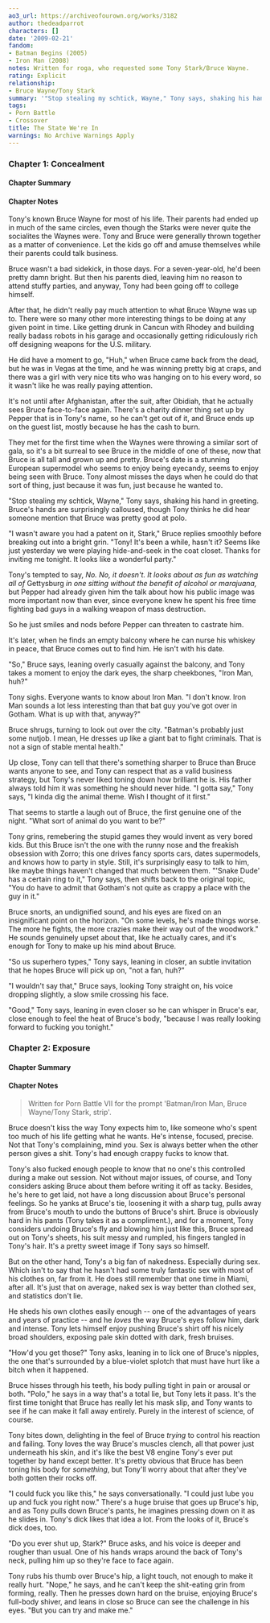 ```yaml
---
ao3_url: https://archiveofourown.org/works/3182
author: thedeadparrot
characters: []
date: '2009-02-21'
fandom:
- Batman Begins (2005)
- Iron Man (2008)
notes: Written for roga, who requested some Tony Stark/Bruce Wayne.
rating: Explicit
relationship:
- Bruce Wayne/Tony Stark
summary: '"Stop stealing my schtick, Wayne," Tony says, shaking his hand in greeting.'
tags:
- Porn Battle
- Crossover
title: The State We're In
warnings: No Archive Warnings Apply
---
```


### Chapter 1: Concealment


#### Chapter Summary



#### Chapter Notes



Tony's known Bruce Wayne for most of his life. Their parents had ended up in much of the same circles, even though the Starks were never quite the socialites the Waynes were. Tony and Bruce were generally thrown together as a matter of convenience. Let the kids go off and amuse themselves while their parents could talk business.

Bruce wasn't a bad sidekick, in those days. For a seven-year-old, he'd been pretty damn bright. But then his parents died, leaving him no reason to attend stuffy parties, and anyway, Tony had been going off to college himself.

After that, he didn't really pay much attention to what Bruce Wayne was up to. There were so many other more interesting things to be doing at any given point in time. Like getting drunk in Cancun with Rhodey and building really badass robots in his garage and occasionally getting ridiculously rich off designing weapons for the U.S. military.

He did have a moment to go, "Huh," when Bruce came back from the dead, but he was in Vegas at the time, and he was winning pretty big at craps, and there was a girl with very nice tits who was hanging on to his every word, so it wasn't like he was really paying attention.

It's not until after Afghanistan, after the suit, after Obidiah, that he actually sees Bruce face-to-face again. There's a charity dinner thing set up by Pepper that is in Tony's name, so he can't get out of it, and Bruce ends up on the guest list, mostly because he has the cash to burn.

They met for the first time when the Waynes were throwing a similar sort of gala, so it's a bit surreal to see Bruce in the middle of one of these, now that Bruce is all tall and grown up and pretty. Bruce's date is a stunning European supermodel who seems to enjoy being eyecandy, seems to enjoy being seen with Bruce. Tony almost misses the days when he could do that sort of thing, just because it was fun, just because he wanted to.

"Stop stealing my schtick, Wayne," Tony says, shaking his hand in greeting. Bruce's hands are surprisingly calloused, though Tony thinks he did hear someone mention that Bruce was pretty good at polo.

"I wasn't aware you had a patent on it, Stark," Bruce replies smoothly before breaking out into a bright grin. "Tony! It's been a while, hasn't it? Seems like just yesterday we were playing hide-and-seek in the coat closet. Thanks for inviting me tonight. It looks like a wonderful party."

Tony's tempted to say, *No. No, it doesn't. It looks about as fun as watching all of* Gettysburg *in one sitting without the benefit of alcohol or marajuana,* but Pepper had already given him the talk about how his public image was more important now than ever, since everyone knew he spent his free time fighting bad guys in a walking weapon of mass destruction.

So he just smiles and nods before Pepper can threaten to castrate him.

It's later, when he finds an empty balcony where he can nurse his whiskey in peace, that Bruce comes out to find him. He isn't with his date.

"So," Bruce says, leaning overly casually against the balcony, and Tony takes a moment to enjoy the dark eyes, the sharp cheekbones, "Iron Man, huh?"

Tony sighs. Everyone wants to know about Iron Man. "I don't know. Iron Man sounds a lot less interesting than that bat guy you've got over in Gotham. What is up with that, anyway?"

Bruce shrugs, turning to look out over the city. "Batman's probably just some nutjob. I mean, He dresses up like a giant bat to fight criminals. That is not a sign of stable mental health."

Up close, Tony can tell that there's something sharper to Bruce than Bruce wants anyone to see, and Tony can respect that as a valid business strategy, but Tony's never liked toning down how brilliant he is. His father always told him it was something he should never hide. "I gotta say," Tony says, "I kinda dig the animal theme. Wish I thought of it first."

That seems to startle a laugh out of Bruce, the first genuine one of the night. "What sort of animal do you want to be?"

Tony grins, remebering the stupid games they would invent as very bored kids. But this Bruce isn't the one with the runny nose and the freakish obsession with Zorro; this one drives fancy sports cars, dates supermodels, and knows how to party in style. Still, it's surprisingly easy to talk to him, like maybe things haven't changed that much between them. "'Snake Dude' has a certain ring to it," Tony says, then shifts back to the original topic, "You do have to admit that Gotham's not quite as crappy a place with the guy in it."

Bruce snorts, an undignified sound, and his eyes are fixed on an insignificant point on the horizon. "On some levels, he's made things worse. The more he fights, the more crazies make their way out of the woodwork." He sounds genuinely upset about that, like he actually cares, and it's enough for Tony to make up his mind about Bruce.

"So us superhero types," Tony says, leaning in closer, an subtle invitation that he hopes Bruce will pick up on, "not a fan, huh?"

"I wouldn't say that," Bruce says, looking Tony straight on, his voice dropping slightly, a slow smile crossing his face.

"Good," Tony says, leaning in even closer so he can whisper in Bruce's ear, close enough to feel the heat of Bruce's body, "because I was really looking forward to fucking you tonight."


### Chapter 2: Exposure


#### Chapter Summary



#### Chapter Notes



> Written for Porn Battle VII for the prompt 'Batman/Iron Man, Bruce Wayne/Tony Stark, strip'.
> 
> 


Bruce doesn't kiss the way Tony expects him to, like someone who's spent too much of his life getting what he wants. He's intense, focused, precise. Not that Tony's complaining, mind you. Sex is always better when the other person gives a shit. Tony's had enough crappy fucks to know that.

Tony's also fucked enough people to know that no one's this controlled during a make out session. Not without major issues, of course, and Tony considers asking Bruce about them before writing it off as tacky. Besides, he's here to get laid, not have a long discussion about Bruce's personal feelings. So he yanks at Bruce's tie, loosening it with a sharp tug, pulls away from Bruce's mouth to undo the buttons of Bruce's shirt. Bruce is obviously hard in his pants (Tony takes it as a compliment.), and for a moment, Tony considers undoing Bruce's fly and blowing him just like this, Bruce spread out on Tony's sheets, his suit messy and rumpled, his fingers tangled in Tony's hair. It's a pretty sweet image if Tony says so himself.

But on the other hand, Tony's a big fan of nakedness. Especially during sex. Which isn't to say that he hasn't had some truly fantastic sex with most of his clothes on, far from it. He does still remember that one time in Miami, after all. It's just that on average, naked sex is way better than clothed sex, and statistics don't lie.

He sheds his own clothes easily enough -- one of the advantages of years and years of practice -- and he *loves* the way Bruce's eyes follow him, dark and intense. Tony lets himself enjoy pushing Bruce's shirt off his nicely broad shoulders, exposing pale skin dotted with dark, fresh bruises.

"How'd you get those?" Tony asks, leaning in to lick one of Bruce's nipples, the one that's surrounded by a blue-violet splotch that must have hurt like a bitch when it happened.

Bruce hisses through his teeth, his body pulling tight in pain or arousal or both. "Polo," he says in a way that's a total lie, but Tony lets it pass. It's the first time tonight that Bruce has really let his mask slip, and Tony wants to see if he can make it fall away entirely. Purely in the interest of science, of course.

Tony bites down, delighting in the feel of Bruce *trying* to control his reaction and failing. Tony loves the way Bruce's muscles clench, all that power just underneath his skin, and it's like the best V8 engine Tony's ever put together by hand except better. It's pretty obvious that Bruce has been toning his body for *something*, but Tony'll worry about that after they've both gotten their rocks off.

"I could fuck you like this," he says conversationally. "I could just lube you up and fuck you right now." There's a huge bruise that goes up Bruce's hip, and as Tony pulls down Bruce's pants, he imagines pressing down on it as he slides in. Tony's dick likes that idea a lot. From the looks of it, Bruce's dick does, too.

"Do you ever shut up, Stark?" Bruce asks, and his voice is deeper and rougher than usual. One of his hands wraps around the back of Tony's neck, pulling him up so they're face to face again.

Tony rubs his thumb over Bruce's hip, a light touch, not enough to make it really hurt. "Nope," he says, and he can't keep the shit-eating grin from forming, really. Then he presses down hard on the bruise, enjoying Bruce's full-body shiver, and leans in close so Bruce can see the challenge in his eyes. "But you can try and make me."


